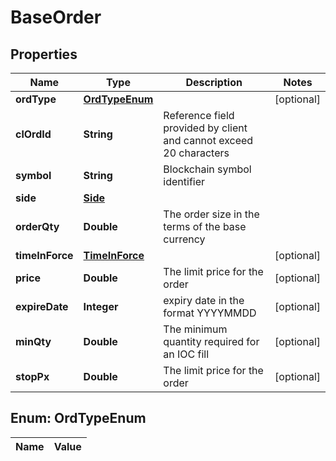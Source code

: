 

# BaseOrder

## Properties

Name | Type | Description | Notes
------------ | ------------- | ------------- | -------------
**ordType** | [**OrdTypeEnum**](#OrdTypeEnum) |  |  [optional]
**clOrdId** | **String** | Reference field provided by client and cannot exceed 20 characters | 
**symbol** | **String** | Blockchain symbol identifier | 
**side** | [**Side**](Side.md) |  | 
**orderQty** | **Double** | The order size in the terms of the base currency | 
**timeInForce** | [**TimeInForce**](TimeInForce.md) |  |  [optional]
**price** | **Double** | The limit price for the order |  [optional]
**expireDate** | **Integer** | expiry date in the format YYYYMMDD |  [optional]
**minQty** | **Double** | The minimum quantity required for an IOC fill |  [optional]
**stopPx** | **Double** | The limit price for the order |  [optional]


## Enum: OrdTypeEnum

Name | Value
---- | -----





